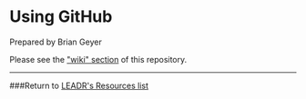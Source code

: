 # Using GitHub
Prepared by Brian Geyer

Please see the ["wiki" section](https://github.com/leadr-msu/github-use-tutorial/wiki) of this repository.

-----
###Return to [LEADR's Resources list](https://github.com/leadr-msu/Resources)